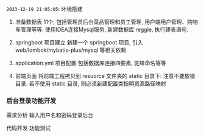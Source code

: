 `2023-12-19 21:05:05`:
环境搭建

1. 准备数据表
11个, 包括管理员后台菜品管理和员工管理, 用户端用户管理、购物车管理等等.
使用IDEA连接Mysql服务, 新建数据库 reggie, 执行建表语句.

2. springboot 项目建立
新建一个 springboot 项目, 引入 web/lombok/mybatis-plus/mysql
等相关依赖

3. application.yml 项目配置
包括数据库连接四要素, 驼峰命名等等

4. 前端页面
将前端工程拷贝到 resuorce 文件夹的 static 目录下:
注意不要放错目录.
若不使用 static 目录, 则必须新建配置类指明资源路径映射


### 后台登录功能开发
需求分析
输入用户名和密码登录后台

代码开发
功能测试